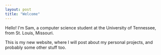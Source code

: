 ```yaml
---
layout: post
title: "Welcome"
---
```

Hello! I'm Sam, a computer science student at the University of Tennessee, from St. Louis, Missouri.

This is my new website, where I will post about my personal projects, and probably some other stuff too.

